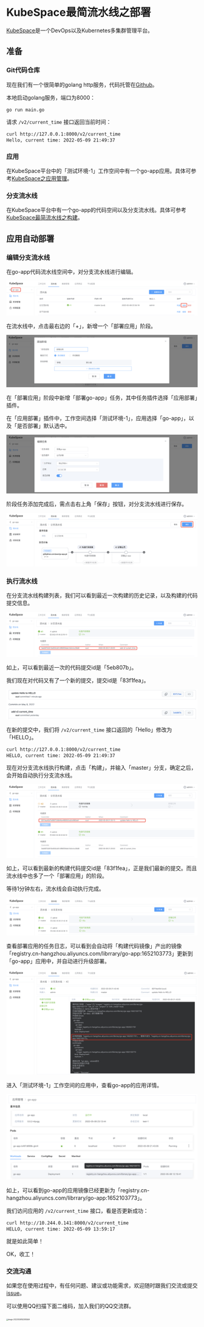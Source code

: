 # KubeSpace最简流水线之部署

[KubeSpace](https://kubespace.cn)是一个DevOps以及Kubernetes多集群管理平台。

## 准备

### Git代码仓库

现在我们有一个很简单的golang http服务，代码托管在[Github](https://github.com/lzeen/go-app)。

本地启动golang服务，端口为8000：

```
go run main.go
```

请求 `/v2/current_time` 接口返回当前时间：

```
curl http://127.0.0.1:8000/v2/current_time
Hello, current time: 2022-05-09 21:49:37
```

### 应用

在KubeSpace平台中的「测试环境-1」工作空间中有一个go-app应用。具体可参考[KubeSpace之应用管理]()。

### 分支流水线

在KubeSpace平台中有一个go-app的代码空间以及分支流水线。具体可参考[KubeSpace最简流水线之构建]()。

## 应用自动部署

### 编辑分支流水线

在go-app代码流水线空间中，对分支流水线进行编辑。

![image-20220509211730987](images/deploy_edit.png)

在流水线中，点击最右边的「+」，新增一个「部署应用」阶段。

![image-20220509211945672](images/deploye_add_stage.png)

在「部署应用」阶段中新增「部署go-app」任务，其中任务插件选择「应用部署」插件。

在「应用部署」插件中，工作空间选择「测试环境-1」，应用选择「go-app」，以及「是否部署」默认选中。

![image-20220509212227059](images/deploy_add_job.png)

阶段任务添加完成后，需点击右上角「保存」按钮，对分支流水线进行保存。

![image-20220509212502898](images/deploy_save_pipeline.png)

### 执行流水线

在分支流水线构建列表，我们可以看到最近一次构建的历史记录，以及构建的代码提交信息。

![image-20220509212959185](images/deploy_build_latest.png)

如上，可以看到最近一次的代码提交id是「5eb807b」。

我们现在对代码又有了一个新的提交，提交id是「83f1fea」。	

![image-20220509213502336](images/deploy_update_git.png)

在新的提交中，我们将 `/v2/current_time` 接口返回的「Hello」修改为「HELLO」。

```
curl http://127.0.0.1:8000/v2/current_time
HELLO, current time: 2022-05-09 21:49:37
```

现在对分支流水线执行构建，点击「构建」，并输入「master」分支，确定之后，会开始自动执行分支流水线。

![image-20220509214441151](images/deploy_commit_build.png)

如上，可以看到最新的构建代码提交id是「83f1fea」，正是我们最新的提交。而且流水线中也多了一个「部署应用」的阶段。

等待1分钟左右，流水线会自动执行完成。

![image-20220509215158530](images/deploy_build_success.png)

查看部署应用的任务日志，可以看到会自动将「构建代码镜像」产出的镜像「registry.cn-hangzhou.aliyuncs.com/librrary/go-app:1652103773」更新到「go-app」应用中，并自动进行升级部署。

![image-20220509215454973](images/deploy_job_log.png)

进入「测试环境-1」工作空间的应用中，查看go-app的应用详情。

![image-20220509215826471](images/deploy_app_detail.png)

如上，可以看到go-app的应用镜像已经更新为「registry.cn-hangzhou.aliyuncs.com/librrary/go-app:1652103773」。

我们访问应用的 `/v2/current_time` 接口，看是否更新成功：

```
curl http://10.244.0.141:8000/v2/current_time
HELLO, current time: 2022-05-09 13:59:17
```

就是如此简单！

OK，收工！

### 交流沟通

如果您在使用过程中，有任何问题、建议或功能需求，欢迎随时跟我们交流或提交[issue](https://github.com/kubespace/kubespace/issues)。

可以使用QQ扫描下面二维码，加入我们的QQ交流群。

<img src="/Users/tomlee/workspace/gitsource/kubespace.github.io/_mkdocs/docs/practice/images/qq-qrcode.png" alt="image-20220508162905664" style="zoom:30%;" />